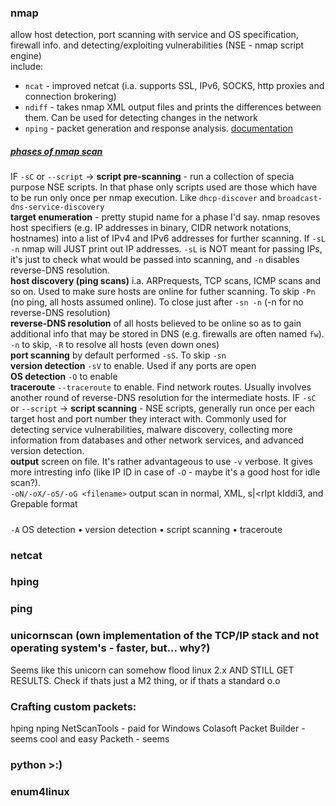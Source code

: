 ### nmap
allow host detection, port scanning with service and OS specification, firewall info. and detecting/exploiting vulnerabilities (NSE - nmap script engine)  
include: 
- `ncat` - improved netcat (i.a. supports SSL, IPv6, SOCKS, http proxies and connection brokering)  
- `ndiff` - takes nmap XML output files and prints the differences between them. Can be used for detecting changes in the network  
- `nping` - packet generation and response analysis. [documentation](https://nmap.org/book/nping-man.html)  
##### [phases of nmap scan](https://nmap.org/book/nmap-phases.html)
IF `-sC` or `--script` -> **script pre-scanning** - run a collection of specia purpose NSE scripts. In that phase only scripts used are those which have to be run only once per nmap execution. Like `dhcp-discover` and `broadcast-dns-service-discovery`  
**target enumeration** - pretty stupid name for a phase I'd say. nmap resoves host specifiers (e.g. IP addresses in binary, CIDR network notations, hostnames) into a list of IPv4 and IPv6 addresses for further scanning. If `-sL -n` nmap will JUST print out IP addresses. `-sL` is NOT meant for passing IPs, it's just to check what would be passed into scanning, and `-n` disables reverse-DNS resolution.  
**host discovery (ping scans)** i.a. ARPrequests, TCP scans, ICMP scans and so on. Used to make sure hosts are online for futher scanning. To skip `-Pn` (no ping, all hosts assumed online). To close just after `-sn -n` (-n for no reverse-DNS resolution)  
**reverse-DNS resolution** of all hosts believed to be online so as to gain additional info that may be stored in DNS (e.g. firewalls are often named `fw`). `-n` to skip, `-R` to resolve all hosts (even down ones)  
**port scanning** by default performed `-sS`. To skip `-sn`  
**version detection** `-sV` to enable. Used if any ports are open  
**OS detection** `-O` to enable  
**traceroute** `--traceroute` to enable. Find network routes. Usually involves another round of reverse-DNS resolution for the intermediate hosts.
IF `-sC` or `--script` -> **script scanning** - NSE scripts, generally run once per each target host and port number they interact with. Commonly used for detecting service vulnerabilities, malware discovery, collecting more information from databases and other network services, and advanced version detection.  
**output** screen on file. It's rather advantageous to use `-v` verbose. It gives more intresting info (like IP ID in case of `-O` - maybe it's a good host for idle scan?).  
`-oN/-oX/-oS/-oG <filename>` output scan in normal, XML, s|<rIpt kIddi3, and Grepable format  
#####

`-A` OS detection • version detection • script scanning • traceroute


### netcat
### hping
### ping
### unicornscan (own implementation of the TCP/IP stack and not operating system's - faster, but... why?)
Seems like this unicorn can somehow flood linux 2.x AND STILL GET RESULTS. Check if thats just a M2 thing, or if thats a standard o.o


### Crafting custom packets:
hping
nping
NetScanTools - paid for Windows
Colasoft Packet Builder - seems cool and easy
Packeth - seems 

### python >:)

### enum4linux
